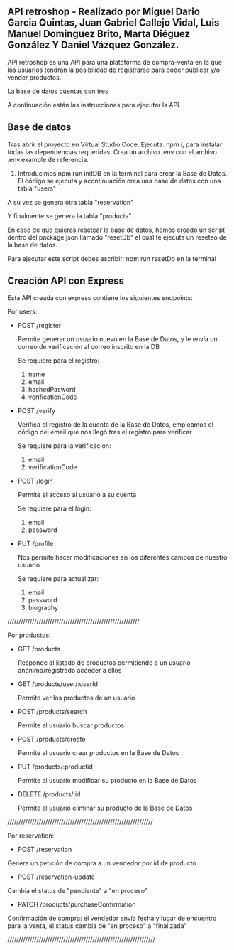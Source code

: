 ## API retroshop - Realizado por Miguel Dario Garcia Quintas, Juan Gabriel Callejo Vidal, Luis Manuel Dominguez Brito, Marta Diéguez González Y Daniel Vázquez González.

API retroshop es una API para una plataforma de compra-venta en la que los usuarios tendrán la posibilidad de registrarse para poder publicar y/o vender productos.

La base de datos cuentas con tres 

A continuación están las instrucciones para ejecutar la API.

## Base de datos

Tras abrir el proyecto en Virtual Studio Code. Ejecuta: npm i, para instalar todas las dependencias requeridas. 
Crea un archivo .env con el archivo .env.example de referencia.

1. Introducimos npm run initDB en la terminal para crear la Base de Datos. El código se ejecuta y acontinuación crea una base de datos con una tabla "users"

A su vez se genera otra tabla "reservation"

Y finalmente se genera la tabla "products".

En caso de que quieras resetear la base de datos, hemos creado un script dentro del package.json llamado "resetDb" el cual te ejecuta un reseteo de la base de datos.

Para ejecutar este script debes escribir: npm run resetDb en la terminal

## Creación API con Express

Esta API creada con express contiene los siguientes endpoints:

Por users:

- POST /register

  Permite generar un usuario nuevo en la Base de Datos, y le envía un correo de verificación 
  al correo inscrito en la DB

  Se requiere para el registro:
   
   1. name
   2. email
   3. hashedPasword
   4. verificationCode

- POST /verify

  Verifica el registro de la cuenta de la Base de Datos, empleamos el código del email 
  que nos llegó tras el registro para verificar

  Se requiere para la verificación:
   
   1. email
   2. verificationCode
   
- POST /login

  Permite el acceso al usuario a su cuenta

  Se requiere para el login:
   
   1. email
   2. password

- PUT /profile

  Nos permite hacer modificaciones en los diferentes campos de nuestro usuario

  Se requiere para actualizar:
   
   1. email
   2. password
   3. biography

///////////////////////////////////////////////////////////

Por productos:

- GET /products

   Responde al listado de productos permitiendo a un usuario anónimo/registrado acceder a ellos

- GET /products/user/:userId

  Permite ver los productos de un usuario

- POST /products/search
 
  Permite al usuario buscar productos

- POST /products/create

  Permite al usuario crear productos en la Base de Datos

- PUT /products/:productid

  Permite al usuario modificar su producto en la Base de Datos

- DELETE /products/:id

  Permite al usuario eliminar su producto de la Base de Datos

/////////////////////////////////////////////////////////////////

Por reservation:

- POST /reservation

 Genera un petición de compra a un vendedor por id de producto

- POST /reservation-update

 Cambia el status de "pendiente" a "en proceso"

- PATCH /products/purchaseConfirmation

Confirmación de compra: el vendedor envía fecha y lugar de encuentro para la venta, el status cambia de "en proceso" a "finalizada"

//////////////////////////////////////////////////////////////////




